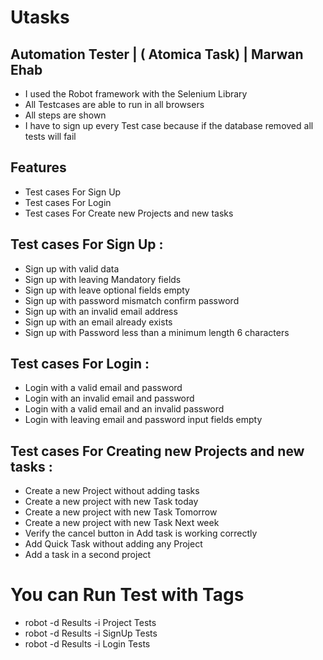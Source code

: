 # Utasks
## Automation Tester | ( Atomica Task) | Marwan Ehab


- I used the Robot framework with the Selenium Library
- All Testcases are able to run in all browsers
- All steps are shown 
- I have to sign up every Test case because if the database removed all tests will fail

## Features

- Test cases For Sign Up
- Test cases For Login
- Test cases For Create new Projects and new tasks


## Test cases For Sign Up :
- Sign up with valid data
- Sign up with leaving Mandatory fields
- Sign up with leave optional fields empty
- Sign up with password mismatch confirm password
- Sign up with an invalid email address
- Sign up with an email already exists
- Sign up with Password less than a minimum length 6 characters

## Test cases For Login :

- Login with a valid email and password
- Login with an invalid email and password
- Login with a valid email and an invalid password
- Login with leaving email and password input fields empty

## Test cases For Creating new Projects and new tasks :

- Create a new Project without adding tasks
- Create a new project with new Task today
- Create a new project with new Task Tomorrow
- Create a new project with new Task Next week
- Verify the cancel button in Add task is working correctly
- Add Quick Task without adding any Project
- Add a task in a second project

# You can Run Test with Tags
- robot   -d Results  -i    Project      Tests
- robot   -d Results  -i    SignUp      Tests
- robot   -d Results  -i    Login      Tests

